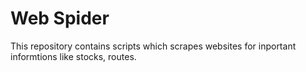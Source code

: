 # Web Spider
This repository contains scripts which scrapes websites for inportant informtions like stocks, routes.
